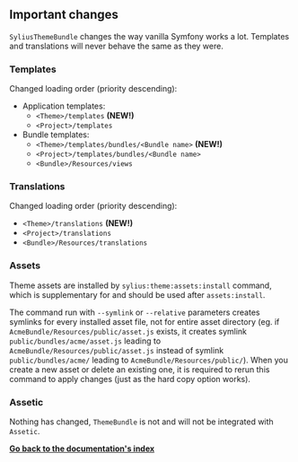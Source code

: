 ## Important changes

`SyliusThemeBundle` changes the way vanilla Symfony works a lot. Templates and translations will never behave
the same as they were.

### Templates

Changed loading order (priority descending):

- Application templates:
    - `<Theme>/templates` **(NEW!)**
    - `<Project>/templates`
- Bundle templates:
    - `<Theme>/templates/bundles/<Bundle name>` **(NEW!)**
    - `<Project>/templates/bundles/<Bundle name>`
    - `<Bundle>/Resources/views`

### Translations

Changed loading order (priority descending):

- `<Theme>/translations` **(NEW!)**
- `<Project>/translations`
- `<Bundle>/Resources/translations`

### Assets

Theme assets are installed by `sylius:theme:assets:install` command, which is supplementary for and should be used after `assets:install`.

The command run with `--symlink` or `--relative` parameters creates symlinks for every installed asset file,
not for entire asset directory (eg. if `AcmeBundle/Resources/public/asset.js` exists, it creates symlink `public/bundles/acme/asset.js`
leading to `AcmeBundle/Resources/public/asset.js` instead of symlink `public/bundles/acme/` leading to `AcmeBundle/Resources/public/`).
When you create a new asset or delete an existing one, it is required to rerun this command to apply changes (just as the hard copy option works).

### Assetic

Nothing has changed, `ThemeBundle` is not and will not be integrated with `Assetic`.

**[Go back to the documentation's index](index.md)**
